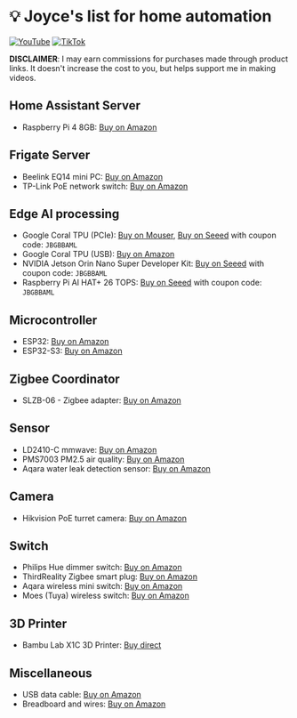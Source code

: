 # :bulb: Joyce's list for home automation

[![YouTube](https://img.shields.io/badge/YouTube-Subscribe-red?style=for-the-badge&logo=youtube)](https://www.youtube.com/channel/UCCTbz_VyO5sXO9U1pmuxcHg)
[![TikTok](https://img.shields.io/badge/TikTok-Follow-black?style=for-the-badge&logo=tiktok)](https://www.tiktok.com/@joycejetson)

**DISCLAIMER**: I may earn commissions for purchases made through product links. It doesn't increase the cost to you, but helps support me in making videos.

## Home Assistant Server
- Raspberry Pi 4 8GB: [Buy on Amazon](https://amzn.to/4hpN4zA)

## Frigate Server
- Beelink EQ14 mini PC: [Buy on Amazon](https://amzn.to/4aq3BjH)
- TP-Link PoE network switch: [Buy on Amazon](https://amzn.to/3PGCHdR)

## Edge AI processing
- Google Coral TPU (PCIe): [Buy on Mouser](https://www.mouser.com/ProductDetail/Coral/G650-04686-01?qs=XeJtXLiO41RGZJDf5bMhyQ%3D%3D&countryCode=US&currencyCode=USD), [Buy on Seeed](https://www.seeedstudio.com/Coral-M-2-Accelerator-B-M-key-p-4411.html?sensecap_affiliate=eo9faSS&referring_service=link) with coupon code: `JBGBBAML`
- Google Coral TPU (USB): [Buy on Amazon](https://amzn.to/3CfXAcM)
- NVIDIA Jetson Orin Nano Super Developer Kit: [Buy on Seeed](https://www.seeedstudio.com/NVIDIAr-Jetson-Orintm-Nano-Developer-Kit-p-5617.html?sensecap_affiliate=eo9faSS&referring_service=link) with coupon code: `JBGBBAML`
- Raspberry Pi Al HAT+ 26 TOPS: [Buy on Seeed](https://www.seeedstudio.com/Raspberry-Pi-Al-HAT-26-TOPS-p-6243.html?sensecap_affiliate=eo9faSS&referring_service=link) with coupon code: `JBGBBAML`

## Microcontroller
- ESP32: [Buy on Amazon](https://amzn.to/3z0jUpk)
- ESP32-S3: [Buy on Amazon](https://amzn.to/3Uqku6Z)

## Zigbee Coordinator
- SLZB-06 - Zigbee adapter: [Buy on Amazon](https://amzn.to/3VTvyL3)

## Sensor
- LD2410-C mmwave: [Buy on Amazon](https://amzn.to/3YE11Cx)
- PMS7003 PM2.5 air quality: [Buy on Amazon](https://amzn.to/4e9IItb)
- Aqara water leak detection sensor: [Buy on Amazon](https://amzn.to/3ZiIg7P)

## Camera
- Hikvision PoE turret camera: [Buy on Amazon](https://amzn.to/3PEXgY6)

## Switch
- Philips Hue dimmer switch: [Buy on Amazon](https://amzn.to/3Uv7c9E)
- ThirdReality Zigbee smart plug: [Buy on Amazon](https://amzn.to/3CuQ3qe)
- Aqara wireless mini switch: [Buy on Amazon](https://amzn.to/3YnjPED)
- Moes (Tuya) wireless switch: [Buy on Amazon](https://amzn.to/47hf2ZA)

## 3D Printer
- Bambu Lab X1C 3D Printer: [Buy direct](https://us.store.bambulab.com/products/x1-carbon)

## Miscellaneous
- USB data cable: [Buy on Amazon](https://amzn.to/3XyObEX)
- Breadboard and wires: [Buy on Amazon](https://amzn.to/3Zi0DKy)
